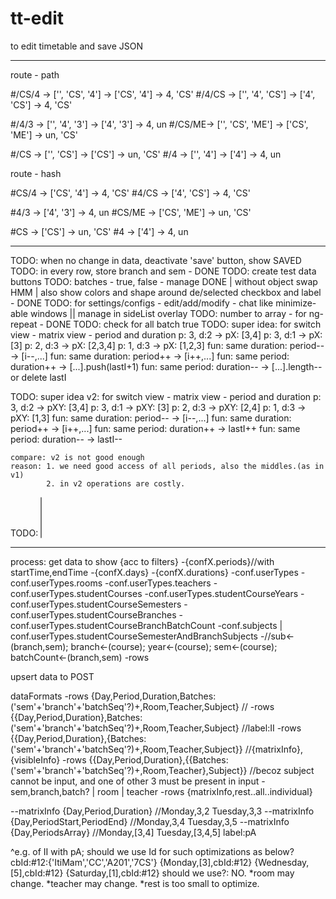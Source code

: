 # tt-edit
to edit timetable and save JSON

--------

route - path

#/CS/4 -> ['', 'CS', '4']  -> ['CS', '4']  -> 4, 'CS'
#/4/CS -> ['', '4', 'CS']  -> ['4', 'CS']  -> 4, 'CS'

#/4/3  -> ['', '4', '3']   -> ['4', '3']   -> 4, un
#/CS/ME-> ['', 'CS', 'ME'] -> ['CS', 'ME'] -> un, 'CS'


#/CS -> ['', 'CS'] -> ['CS'] -> un, 'CS'
#/4  -> ['', '4']  -> ['4']  -> 4, un


route - hash

#CS/4  -> ['CS', '4']     -> 4, 'CS'
#4/CS  -> ['4', 'CS']     -> 4, 'CS'

#4/3   -> ['4', '3']      -> 4, un
#CS/ME -> ['CS', 'ME']    -> un, 'CS'


#CS -> ['CS'] -> un, 'CS'
#4  -> ['4']  -> 4, un


--------

TODO: when no change in data, deactivate 'save' button, show SAVED
TODO: in every row, store branch and sem - DONE
TODO: create test data buttons
TODO: batches - true, false - manage DONE | without object swap HMM | also show colors and shape around de/selected checkbox and label - DONE
TODO: for settings/configs - edit/add/modify - chat like minimize-able windows || manage in sideList overlay
TODO: number to array - for ng-repeat - DONE
TODO: check for all batch true
TODO: super idea: for switch view - matrix view - period and duration
    p: 3, d:2 -> pX: [3,4]
    p: 3, d:1 -> pX: [3]
    p: 2, d:3 -> pX: [2,3,4]
    p: 1, d:3 -> pX: [1,2,3]
    fun: same duration: period-- -> [i--,...]
    fun: same duration: period++ -> [i++,...]
    fun: same period: duration++ -> [...].push(lastI+1)
    fun: same period: duration-- -> [...].length-- or delete lastI

TODO: super idea v2: for switch view - matrix view - period and duration
    p: 3, d:2 -> pXY: [3,4]
    p: 3, d:1 -> pXY: [3]
    p: 2, d:3 -> pXY: [2,4]
    p: 1, d:3 -> pXY: [1,3]
    fun: same duration: period-- -> [i--,...]
    fun: same duration: period++ -> [i++,...]
    fun: same period: duration++ -> lastI++
    fun: same period: duration-- -> lastI--

    compare: v2 is not good enough
    reason: 1. we need good access of all periods, also the middles.(as in v1)
            2. in v2 operations are costly.

TODO: <select multiple> for teachers with on off
TODO: if all batches are selected/empty - do it same


----------
process:
get data to show {acc to filters}
-{confX.periods}//with startTime,endTime
-{confX.days}
-{confX.durations}
-conf.userTypes
-conf.userTypes.rooms
-conf.userTypes.teachers
-conf.userTypes.studentCourses
-conf.userTypes.studentCourseYears
-conf.userTypes.studentCourseSemesters
-conf.userTypes.studentCourseBranches
-conf.userTypes.studentCourseBranchBatchCount
-conf.subjects | conf.userTypes.studentCourseSemesterAndBranchSubjects
-//sub<-(branch,sem); branch<-(course); year<-(course); sem<-(course); batchCount<-(branch,sem)
-rows

upsert data to POST



dataFormats
-rows {Day,Period,Duration,Batches:('sem'+'branch'+'batchSeq'?)+,Room,Teacher,Subject}          //
-rows {{Day,Period,Duration},Batches:('sem'+'branch'+'batchSeq'?)+,Room,Teacher,Subject}        //label:II
-rows {{Day,Period,Duration},{Batches:('sem'+'branch'+'batchSeq'?)+,Room,Teacher,Subject}}      //{matrixInfo},{visibleInfo}
-rows {{Day,Period,Duration},{{Batches:('sem'+'branch'+'batchSeq'?)+,Room,Teacher},Subject}}    //becoz subject cannot be input, and one of other 3 must be present in input - sem,branch,batch? | room | teacher
-rows {matrixInfo,rest..all..individual}

--matrixInfo {Day,Period,Duration}                                                              //Monday,3,2   Tuesday,3,3
--matrixInfo {Day,PeriodStart,PeriodEnd}                                                        //Monday,3,4   Tuesday,3,5
--matrixInfo {Day,PeriodsArray}                                                                 //Monday,[3,4] Tuesday,[3,4,5]  label:pA


^e.g. of II with pA; should we use Id for such optimizations as below?
cbId:#12:{'ItiMam','CC','A201','7CS'}
{Monday,[3],cbId:#12}
{Wednesday,[5],cbId:#12}
{Saturday,[1],cbId:#12}
should we use?: NO. *room may change. *teacher may change. *rest is too small to optimize.
